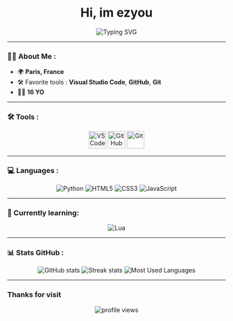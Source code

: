<h1 align="center">Hi, im ezyou</h1>

<p align="center">
  <img src="https://readme-typing-svg.herokuapp.com?font=Fira+Code&size=22&pause=1000&center=true&vCenter=true&width=435&lines=Welcome+to+my+GitHub+profil!;From+Paris+%F0%9F%87%AB%F0%9F%87%B7" alt="Typing SVG" />
</p>

---

### :man_technologist: About Me :

- :earth_africa: **Paris, France**
- 🛠️ Favorite tools : **Visual Studio Code**, **GitHub**, **Git**
- :technologist: **16 YO**

---

### 🛠️ Tools :

<p align="center">
  <img src="https://cdn.jsdelivr.net/gh/devicons/devicon/icons/vscode/vscode-original.svg" width="40" height="40" alt="VS Code"/>
  <img src="https://cdn.jsdelivr.net/gh/devicons/devicon/icons/github/github-original.svg" width="40" height="40" alt="GitHub"/>
  <img src="https://cdn.jsdelivr.net/gh/devicons/devicon/icons/git/git-original.svg" width="40" height="40" alt="Git"/>
</p>

---

### :computer: Languages :

<p align="center">
  <img src="https://img.shields.io/badge/Python-3776AB?style=for-the-badge&logo=python&logoColor=white" alt="Python" />
  <img src="https://img.shields.io/badge/HTML5-E34F26?style=for-the-badge&logo=html5&logoColor=white" alt="HTML5" />
  <img src="https://img.shields.io/badge/CSS3-1572B6?style=for-the-badge&logo=css3&logoColor=white" alt="CSS3" />
  <img src="https://img.shields.io/badge/JavaScript-F7DF1E?style=for-the-badge&logo=javascript&logoColor=black" alt="JavaScript" />
</p>

---

### :seedling: Currently learning:

<p align="center">
  <img src="https://img.shields.io/badge/Lua-2C2D72?style=for-the-badge&logo=lua&logoColor=white" alt="Lua" />
</p>

---

### :bar_chart: Stats GitHub :

<p align="center">
  <img src="https://github-readme-stats.vercel.app/api?username=ezyou&show_icons=true&theme=radical" alt="GitHub stats" />
  <img src="https://github-readme-streak-stats.herokuapp.com/?user=ezyou&theme=radical" alt="Streak stats" />
  <img src="https://github-readme-stats.vercel.app/api/top-langs/?username=ezyou&layout=compact&theme=radical&hide_border=true" alt="Most Used Languages" />
</p>

---

### Thanks for visit

<p align="center">
  <img src="https://komarev.com/ghpvc/?username=ezyou&label=Vues+du+profil&color=0e75b6&style=flat" alt="profile views" />
</p>
